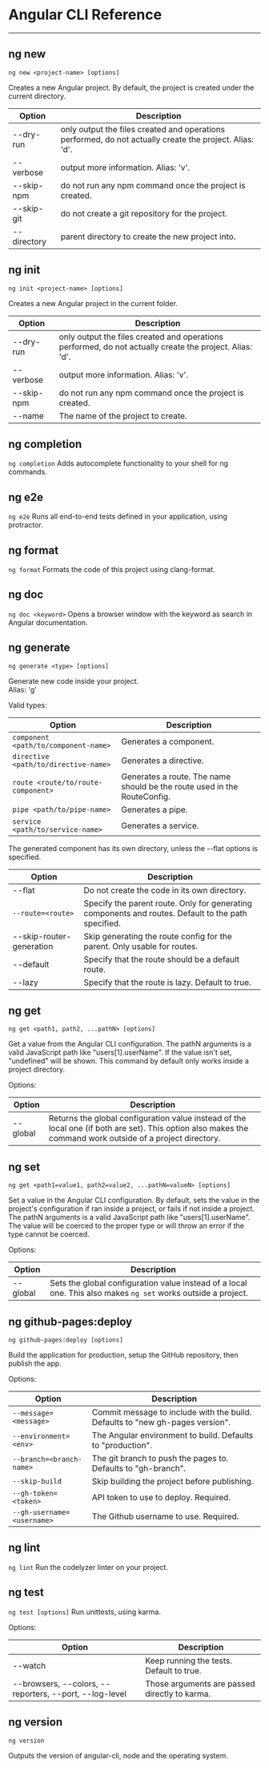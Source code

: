 # Angular CLI Reference
---
ng new
---
`ng new <project-name> [options]`

Creates a new Angular project. By default, the project is created under
the current directory.  

Option | Description
--- | ---
--dry-run | only output the files created and operations performed, do not actually create the project. Alias: 'd'.
--verbose | output more information. Alias: 'v'.
--skip-npm | do not run any npm command once the project is created.
--skip-git | do not create a git repository for the project.
--directory | parent directory to create the new project into.

ng init
---
`ng init <project-name> [options]`

Creates a new Angular project in the current folder.

Option | Description
--- | ---
--dry-run | only output the files created and operations performed, do not actually create the project. Alias: 'd'.
--verbose | output more information. Alias: 'v'.
--skip-npm | do not run any npm command once the project is created.
--name | The name of the project to create.

ng completion
---
`ng completion`
Adds autocomplete functionality to your shell for ng commands.

ng e2e
---
`ng e2e`
Runs all end-to-end tests defined in your application, using protractor.

ng format
---
`ng format`
Formats the code of this project using clang-format.

ng doc
---
`ng doc <keyword>`
Opens a browser window with the keyword as search in Angular documentation.

ng generate
---
`ng generate <type> [options]`

Generate new code inside your project.  
Alias: 'g'

Valid types:

Option | Description
--- | ---
`component <path/to/component-name>` | Generates a component.
`directive <path/to/directive-name>` | Generates a directive.
`route <route/to/route-component>` | Generates a route. The name should be the route used in the RouteConfig.
`pipe <path/to/pipe-name>` | Generates a pipe.
`service <path/to/service-name>` | Generates a service.

The generated component has its own directory, unless the --flat options
is specified.

Option | Description
--- | ---
--flat | Do not create the code in its own directory.
`--route=<route>` | Specify the parent route. Only for generating components and routes. Default to the path specified.
--skip-router-generation | Skip generating the route config for the parent. Only usable for routes.
--default | Specify that the route should be a default route.
--lazy | Specify that the route is lazy. Default to true.

ng get
---
`ng get <path1, path2, ...pathN> [options]`

Get a value from the Angular CLI configuration. The pathN arguments is a valid
JavaScript path like "users[1].userName". If the value isn't set, "undefined"
will be shown. This command by default only works inside a project directory.

Options:

Option | Description
--- | ---
--global | Returns the global configuration value instead of the local one (if both are set). This option also makes the command work outside of a project directory.

ng set
---
`ng get <path1=value1, path2=value2, ...pathN=valueN> [options]`

Set a value in the Angular CLI configuration. By default, sets the value
in the project's configuration if ran inside a project, or fails if not
inside a project. The pathN arguments is a valid JavaScript path like
"users[1].userName". The value will be coerced to the proper type or will
throw an error if the type cannot be coerced.

Options:

Option | Description
--- | ---
--global | Sets the global configuration value instead of a local one. This also makes `ng set` works outside a project.

ng github-pages:deploy
---
`ng github-pages:deploy [options]`

Build the application for production, setup the GitHub repository, then publish the app.

Options:

Option | Description
--- | ---
`--message=<message>` | Commit message to include with the build. Defaults to "new gh-pages version".
`--environment=<env>` | The Angular environment to build. Defaults to "production".
`--branch=<branch-name>` | The git branch to push the pages to. Defaults to "gh-branch".
`--skip-build` | Skip building the project before publishing.
`--gh-token=<token>` | API token to use to deploy. Required.
`--gh-username=<username>` | The Github username to use. Required.

ng lint
---
`ng lint`
Run the codelyzer linter on your project.

ng test
---
`ng test [options]`
Run unittests, using karma.

Options:

Option | Description
--- | ---
--watch | Keep running the tests. Default to true.
--browsers, --colors, --reporters, --port, --log-level | Those arguments are passed directly to karma.

ng version
---
`ng version`

Outputs the version of angular-cli, node and the operating system.


